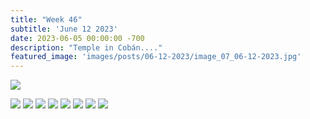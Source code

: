 ```yaml
---
title: "Week 46"
subtitle: 'June 12 2023'
date: 2023-06-05 00:00:00 -700
description: "Temple in Cobán...."
featured_image: 'images/posts/06-12-2023/image_07_06-12-2023.jpg'
---
```

![](/images/posts/06-12-2023/image_07_06-12-2023.jpg)
<div class="gallery" data-columns="2">
    <img src="/images/posts/06-12-2023/image_01_06-12-2023.jpg">
    <img src="/images/posts/06-12-2023/image_02_06-12-2023.jpg">
    <img src="/images/posts/06-12-2023/image_03_06-12-2023.jpg">
    <img src="/images/posts/06-12-2023/image_04_06-12-2023.jpg">
    <img src="/images/posts/06-12-2023/image_05_06-12-2023.jpg">
    <img src="/images/posts/06-12-2023/image_06_06-12-2023.jpg">
    <img src="/images/posts/06-12-2023/image_07_06-12-2023.jpg">
    <img src="/images/posts/06-12-2023/image_08_06-12-2023.jpg">
</div>